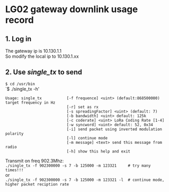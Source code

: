 # LG02 gateway downlink usage record  
  
## 1. Log in  
The gateway ip is 10.130.1.1  
So modify the local ip to 10.130.1.xx  
  
## 2. Use *single_tx* to send  
`$ cd /usr/bin`  
`$ ./single_tx -h'  
```
Usage: single_tx           [-f frequence] <uint> (default:868500000) target frequency in Hz  
                           [-r] set as rx  
                           [-s spreadingFactor] <uint> (default: 7)  
                           [-b bandwidth] <uint> default: 125k  
                           [-c coderate] <uint> LoRa Coding Rate [1-4]  
                           [-w syncword] <uint> default: 52, 0x34  
                           [-i] send packet using inverted modulation polarity  
                           [-l] continue mode  
                           [-m message] <text> send this message from radio  
                           [-h] show this help and exit  
```
Transmit on freq 902.3Mhz:  
`./single_tx -f 902300000 -s 7 -b 125000 -m 123321     # try many times!!!`  
or  
`./single_tx -f 902300000 -s 7 -b 125000 -m 123321 -l  # continue mode, higher packet reciption rate`  
  
